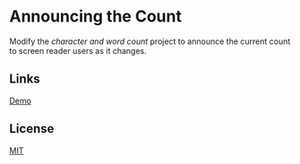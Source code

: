 # Announcing the Count

Modify the *character and word count* project to announce the current count to screen reader users as it changes.

## Links

[Demo](https://meterrill.github.io/vanilla-js-academy/11-announcing-the-count/)

## License
[MIT](https://choosealicense.com/licenses/mit/)